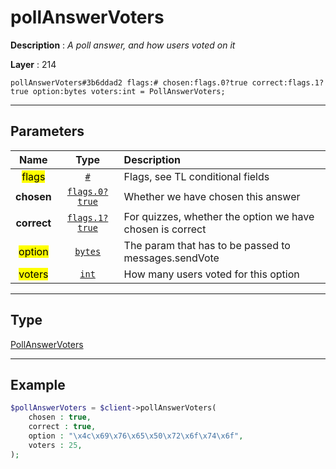 # pollAnswerVoters

**Description** : *A poll answer, and how users voted on it*

**Layer** : 214

```tl
pollAnswerVoters#3b6ddad2 flags:# chosen:flags.0?true correct:flags.1?true option:bytes voters:int = PollAnswerVoters;
```

---

## Parameters

| Name | Type | Description |
| :---: | :---: | :--- |
| <mark>flags</mark> | [`#`](type/#) | Flags, see TL conditional fields |
| **chosen** | [`flags.0?true`](type/true) | Whether we have chosen this answer |
| **correct** | [`flags.1?true`](type/true) | For quizzes, whether the option we have chosen is correct |
| <mark>option</mark> | [`bytes`](type/bytes) | The param that has to be passed to messages.sendVote |
| <mark>voters</mark> | [`int`](type/int) | How many users voted for this option |

---

## Type

[PollAnswerVoters](type/PollAnswerVoters)

---

## Example

```php
$pollAnswerVoters = $client->pollAnswerVoters(
	chosen : true,
	correct : true,
	option : "\x4c\x69\x76\x65\x50\x72\x6f\x74\x6f",
	voters : 25,
);
```